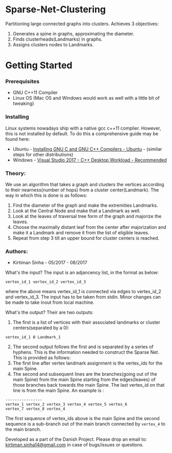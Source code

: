 # Sparse-Net-Clustering
Partitioning large connected graphs into clusters.
Achieves 3 objectives:
1. Generates a spine in graphs, approximating the diameter. 
2. Finds clusterheads(Landmarks) in graphs.  
3. Assigns clusters nodes to Landmarks. 

# Getting Started
### Prerequisites
* GNU C++11 Compiler
* Linux OS (Mac OS and Windows would work as well with a little bit of tweaking)


### Installing

Linux systems nowadays ship with a native gcc c++11 complier. However, this is not installed by default. To do this a comprehensive guide may be found here: 
* Ubuntu - [Installing GNU C and GNU C++ Compilers - Ubuntu](https://help.ubuntu.com/community/InstallingCompilers) - (similar steps for other distributions)
* Windows - [Visual Studio 2017 - C++ Desktop Workload - Recommended](https://www.visualstudio.com/vs/community/)


### Theory:
We use an algorithm that takes a graph and clusters the vertices according to their nearness(number of hops) from a cluster center(Landmark). The way in which this is done is as follows:

1. Find the diameter of the graph and make the extremities Landmarks.
2. Look at the Central Node and make that a Landmark as well.
3. Look at the leaves of traversal tree form of the graph and majorize the leaves.
4. Choose the maximally distant leaf from the center after majorization and make it a Landmark and remove it from the list of eligible leaves.
5. Repeat from step 3 till an upper bound for cluster centers is reached.

### Authors:
* Kirtiman Sinha - 05/2017 - 08/2017

What's the input?
The input is an adjancency list, in the format as below:
```
vertex_id_1 vertex_id_2 vertex_id_3
```

where the above means vertex_id_1 is connected via edges to vertex_id_2 and vertex_id_3. The input has to be taken from stdin. Minor changes can be made to take inout from local machine.

What's the output?
Their are two outputs:
1. The first is a list of vertices with their associated landmarks or cluster centers(separated by a 0):
```
vertex_id_1 0 Landmark_1
```

2. The second output follows the first and is separated by a series of hyphens. This is the information needed to construct the Sparse  Net. This is provided as follows:
  1. The first line after vertex landmark assignment is the vertex_ids for the main Spine.
  2. The second and subsequent lines are the branches(going out of the main Spine) from the main Spine starting from the edges(leaves)        of those branches back towards the main Spine. The last vertex_id on that line is from the main Spine.
 An example is :
 ``` 
 ----------------
 vertex_1 vertex_2 vertex_3 vertex_4 vertex_5 vertex_6 
 vertex_7 vertex_8 vertex_4
 ```
 
 The first sequence of vertex_ids above is the main Spine and the second sequence is a sub-branch out of the main branch connected by ```vertex_4``` to the main branch.
  
  

Developed as a part of the Danish Project. Please drop an email to: kirtiman.sinha14@gmail.com in case of bugs/issues or questions. 
